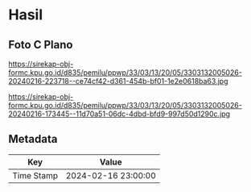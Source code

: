 # Hasil

## Foto C Plano

https://sirekap-obj-formc.kpu.go.id/d835/pemilu/ppwp/33/03/13/20/05/3303132005026-20240216-223718--ce74cf42-d361-454b-bf01-1e2e0618ba63.jpg

https://sirekap-obj-formc.kpu.go.id/d835/pemilu/ppwp/33/03/13/20/05/3303132005026-20240216-173445--11d70a51-06dc-4dbd-bfd9-997d50d1290c.jpg


## Metadata

| Key        | Value               |
| ---------- | ------------------- |
| Time Stamp | 2024-02-16 23:00:00 |



